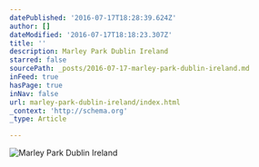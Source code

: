 ```yaml
---
datePublished: '2016-07-17T18:28:39.624Z'
author: []
dateModified: '2016-07-17T18:18:23.307Z'
title: ''
description: Marley Park Dublin Ireland
starred: false
sourcePath: _posts/2016-07-17-marley-park-dublin-ireland.md
inFeed: true
hasPage: true
inNav: false
url: marley-park-dublin-ireland/index.html
_context: 'http://schema.org'
_type: Article

---
```

![Marley Park Dublin Ireland](https://imgflo.herokuapp.com/graph/vahj1ThiexotieMo/4d50e50397de063c99eb81626dd1bb06/croprotate.jpg?cropheight=3072&cropwidth=1728&degrees=-90&input=https%3A%2F%2Fthe-grid-user-content.s3-us-west-2.amazonaws.com%2F9534da77-c774-462e-b60d-097ea8182977.jpg&x=0&y=0)